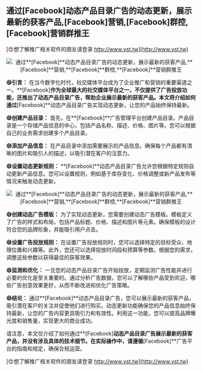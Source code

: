 ## **通过**[Facebook]**动态产品目录广告的动态更新，展示最新的获客产品,**[Facebook]**营销,**[Facebook]**群控,**[Facebook]**营销群推王**

[😍想了解推广相关软件的朋友请登录 http://www.vst.tw](http://www.vst.tw)

 <center><img src="https://vst.tw/MP4/tuiguang/png/7.png" alt="通过**[Facebook]**动态产品目录广告的动态更新，展示最新的获客产品,**[Facebook]**营销,**[Facebook]**群控,**[Facebook]**营销群推王"></center>

**😄引言：**
在当今数字化时代，社交媒体平台成为了企业推广和营销的重要渠道之一。**[Facebook]**作为全球最大的社交媒体平台之一，不仅提供了广告投放功能，还推出了动态产品目录广告，帮助企业展示最新的获客产品。本文将介绍如何通过**[Facebook]**动态产品目录广告实现动态更新，让您的产品始终保持最新。

**😄创建产品目录：**
首先，在**[Facebook]**广告管理平台创建产品目录。产品目录是一个存储产品信息的中心，包括产品名称、描述、价格、图片等。您可以根据自己的业务需求创建多个产品目录。

**😄添加产品信息：**
在产品目录中添加需要展示的产品信息。确保每个产品都有清晰的图片和吸引人的描述，以吸引潜在客户的注意力。

**😄设置动态更新规则：**
**[Facebook]**动态产品目录广告允许您根据特定规则自动更新产品信息。您可以设置规则，例如基于库存变化、价格调整或新产品发布等情况来触发动态更新。

 <center><img src="https://vst.tw/MP4/tuiguang/png/7.png" alt="通过**[Facebook]**动态产品目录广告的动态更新，展示最新的获客产品,**[Facebook]**营销,**[Facebook]**群控,**[Facebook]**营销群推王"></center>

**😄创建动态广告模板：**
为了实现动态更新，您需要创建动态广告模板。模板定义了广告的样式和布局，包括产品标题、价格、描述和图片等元素。确保模板的设计符合您的品牌形象，并能吸引用户点击。

**😄设置广告投放规则：**
在设置广告投放规则时，您可以选择特定的目标受众、地理位置和兴趣等。此外，您还可以选择投放时间段和预算等参数。根据您的需求，调整这些参数以获得最佳的获客效果。

**😄监测和优化：**
一旦您的动态产品目录广告开始投放，定期监测广告性能并进行必要的优化是至关重要的。通过分析广告数据，您可以了解哪些产品受到欢迎，哪些广告创意效果更好，从而不断改进和优化广告策略。

**😄结论：**
通过**[Facebook]**动态产品目录广告，您可以展示最新的获客产品，吸引潜在客户的关注并促使他们进行购买。动态更新功能确保您的产品信息始终保持最新，让您的广告内容更具吸引力和有效性。利用这一功能，您可以提高品牌曝光度和销售量，实现更大的商业成功。

请注意，本文仅介绍了如何通过**[Facebook]**动态产品目录广告展示最新的获客产品，并没有涉及具体的技术细节。在实际操作中，请遵循**[Facebook]**广告平台的指南和规定，确保合规运营。

[😍想了解推广相关软件的朋友请登录 http://www.vst.tw](http://www.vst.tw)



